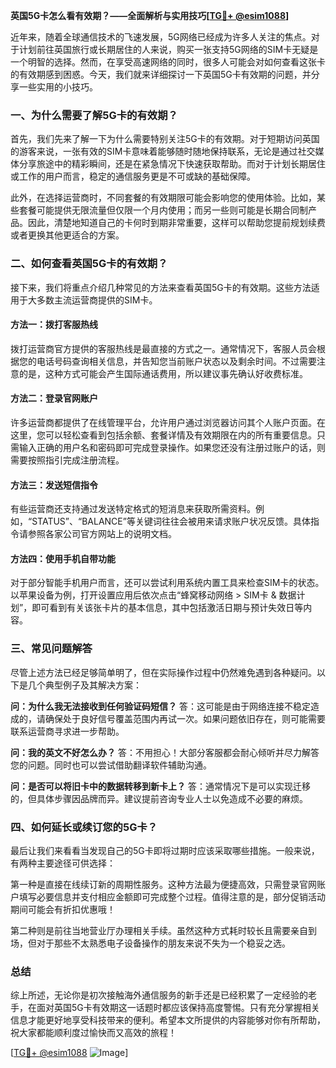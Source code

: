 **英国5G卡怎么看有效期？——全面解析与实用技巧[[TG💪+ @esim1088](https://t.me/s/esim1088)]**

近年来，随着全球通信技术的飞速发展，5G网络已经成为许多人关注的焦点。对于计划前往英国旅行或长期居住的人来说，购买一张支持5G网络的SIM卡无疑是一个明智的选择。然而，在享受高速网络的同时，很多人可能会对如何查看这张卡的有效期感到困惑。今天，我们就来详细探讨一下英国5G卡有效期的问题，并分享一些实用的小技巧。

### 一、为什么需要了解5G卡的有效期？

首先，我们先来了解一下为什么需要特别关注5G卡的有效期。对于短期访问英国的游客来说，一张有效的SIM卡意味着能够随时随地保持联系，无论是通过社交媒体分享旅途中的精彩瞬间，还是在紧急情况下快速获取帮助。而对于计划长期居住或工作的用户而言，稳定的通信服务更是不可或缺的基础保障。

此外，在选择运营商时，不同套餐的有效期限可能会影响您的使用体验。比如，某些套餐可能提供无限流量但仅限一个月内使用；而另一些则可能是长期合同制产品。因此，清楚地知道自己的卡何时到期非常重要，这样可以帮助您提前规划续费或者更换其他更适合的方案。

### 二、如何查看英国5G卡的有效期？

接下来，我们将重点介绍几种常见的方法来查看英国5G卡的有效期。这些方法适用于大多数主流运营商提供的SIM卡。

#### 方法一：拨打客服热线
拨打运营商官方提供的客服热线是最直接的方式之一。通常情况下，客服人员会根据您的电话号码查询相关信息，并告知您当前账户状态以及剩余时间。不过需要注意的是，这种方式可能会产生国际通话费用，所以建议事先确认好收费标准。

#### 方法二：登录官网账户
许多运营商都提供了在线管理平台，允许用户通过浏览器访问其个人账户页面。在这里，您可以轻松查看到包括余额、套餐详情及有效期限在内的所有重要信息。只需输入正确的用户名和密码即可完成登录操作。如果您还没有注册过账户的话，则需要按照指引完成注册流程。

#### 方法三：发送短信指令
有些运营商还支持通过发送特定格式的短消息来获取所需资料。例如，“STATUS”、“BALANCE”等关键词往往会被用来请求账户状况反馈。具体指令请参照各家公司官方网站上的说明文档。

#### 方法四：使用手机自带功能
对于部分智能手机用户而言，还可以尝试利用系统内置工具来检查SIM卡的状态。以苹果设备为例，打开设置应用后依次点击“蜂窝移动网络 > SIM卡 & 数据计划”，即可看到有关该张卡片的基本信息，其中包括激活日期与预计失效日等内容。

### 三、常见问题解答

尽管上述方法已经足够简单明了，但在实际操作过程中仍然难免遇到各种疑问。以下是几个典型例子及其解决方案：

**问：为什么我无法接收到任何验证码短信？**
答：这可能是由于网络连接不稳定造成的，请确保处于良好信号覆盖范围内再试一次。如果问题依旧存在，则可能需要联系运营商寻求进一步帮助。

**问：我的英文不好怎么办？**
答：不用担心！大部分客服都会耐心倾听并尽力解答您的问题。同时也可以尝试借助翻译软件辅助沟通。

**问：是否可以将旧卡中的数据转移到新卡上？**
答：通常情况下是可以实现迁移的，但具体步骤因品牌而异。建议提前咨询专业人士以免造成不必要的麻烦。

### 四、如何延长或续订您的5G卡？

最后让我们来看看当发现自己的5G卡即将过期时应该采取哪些措施。一般来说，有两种主要途径可供选择：

第一种是直接在线续订新的周期性服务。这种方法最为便捷高效，只需登录官网账户填写必要信息并支付相应金额即可完成整个过程。值得注意的是，部分促销活动期间可能会有折扣优惠哦！

第二种则是前往当地营业厅办理相关手续。虽然这种方式耗时较长且需要亲自到场，但对于那些不太熟悉电子设备操作的朋友来说不失为一个稳妥之选。

### 总结

综上所述，无论你是初次接触海外通信服务的新手还是已经积累了一定经验的老手，在面对英国5G卡有效期这一话题时都应该保持高度警惕。只有充分掌握相关信息才能更好地享受科技带来的便利。希望本文所提供的内容能够对你有所帮助，祝大家都能顺利度过愉快而又高效的旅程！

[[TG💪+ @esim1088](https://t.me/s/esim1088) ![Image](https://i.postimg.cc/4NQfJmqS/Snipaste-2025-05-13-00-14-12.png)]